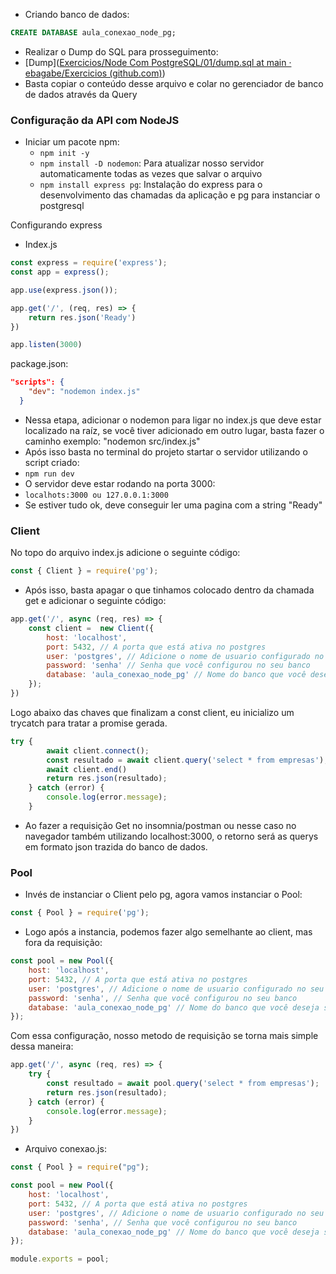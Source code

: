 - Criando banco de dados:

```sql
CREATE DATABASE aula_conexao_node_pg;
```

- Realizar o Dump do SQL para prosseguimento:
- [Dump]([Exercicios/Node Com PostgreSQL/01/dump.sql at main · ebagabe/Exercicios (github.com)](https://github.com/ebagabe/Exercicios/blob/main/Node%20Com%20PostgreSQL/01/dump.sql))
- Basta copiar o conteúdo desse arquivo e colar no gerenciador de banco de dados através da Query

### Configuração da API com NodeJS

- Iniciar um pacote npm:
	- `npm init -y`
	- `npm install -D nodemon`: Para atualizar nosso servidor automaticamente todas as vezes que salvar o arquivo
	- `npm install express pg`: Instalação do express para o desenvolvimento das chamadas da aplicação e pg para instanciar o postgresql

Configurando express
- Index.js
```js
const express = require('express');
const app = express();

app.use(express.json());

app.get('/', (req, res) => {
    return res.json('Ready')
})

app.listen(3000)
```

package.json:
```json
"scripts": {
    "dev": "nodemon index.js"
  }
```
- Nessa etapa, adicionar o nodemon para ligar no index.js que deve estar localizado na raíz, se você tiver adicionado em outro lugar, basta fazer o caminho exemplo: "nodemon src/index.js"
- Após isso basta no terminal do projeto startar o servidor utilizando o script criado:
- `npm run dev`
- O servidor deve estar rodando na porta 3000:
- `localhots:3000 ou 127.0.0.1:3000`
- Se estiver tudo ok, deve conseguir ler uma pagina com a string "Ready"

### Client

No topo do arquivo index.js adicione o seguinte código:
```js
const { Client } = require('pg');
```

- Após isso, basta apagar o que tinhamos colocado dentro da chamada get e adicionar o seguinte código:
```js
app.get('/', async (req, res) => {
    const client =  new Client({
        host: 'localhost',
        port: 5432, // A porta que está ativa no postgres
        user: 'postgres', // Adicione o nome de usuario configurado no seu banco
        password: 'senha' // Senha que você configurou no seu banco
		database: 'aula_conexao_node_pg' // Nome do banco que você deseja se conectar
    });
})
```

Logo abaixo das chaves que finalizam a const client, eu inicializo um trycatch para tratar a promise gerada.

```js
try {
        await client.connect();
        const resultado = await client.query('select * from empresas');
        await client.end()
        return res.json(resultado);
    } catch (error) {
        console.log(error.message);
    }
```

- Ao fazer a requisição Get no insomnia/postman ou nesse caso no navegador também utilizando localhost:3000, o retorno será as querys em formato json trazida do banco de dados.

### Pool

- Invés de instanciar o Client pelo pg, agora vamos instanciar o Pool:
```js
const { Pool } = require('pg');
```

- Logo após a instancia, podemos fazer algo semelhante ao client, mas fora da requisição:

```js
const pool = new Pool({
    host: 'localhost',
    port: 5432, // A porta que está ativa no postgres
    user: 'postgres', // Adicione o nome de usuario configurado no seu banco
    password: 'senha', // Senha que você configurou no seu banco
    database: 'aula_conexao_node_pg' // Nome do banco que você deseja se conectar
});
```

Com essa configuração, nosso metodo de requisição se torna mais simple dessa maneira:

```js
app.get('/', async (req, res) => {
    try {
        const resultado = await pool.query('select * from empresas');
        return res.json(resultado);
    } catch (error) {
        console.log(error.message);
    }
})
```

- Arquivo conexao.js:
```js
const { Pool } = require("pg");

const pool = new Pool({
    host: 'localhost',
    port: 5432, // A porta que está ativa no postgres
    user: 'postgres', // Adicione o nome de usuario configurado no seu banco
    password: 'senha', // Senha que você configurou no seu banco
    database: 'aula_conexao_node_pg' // Nome do banco que você deseja se conectar
});

module.exports = pool;
```
